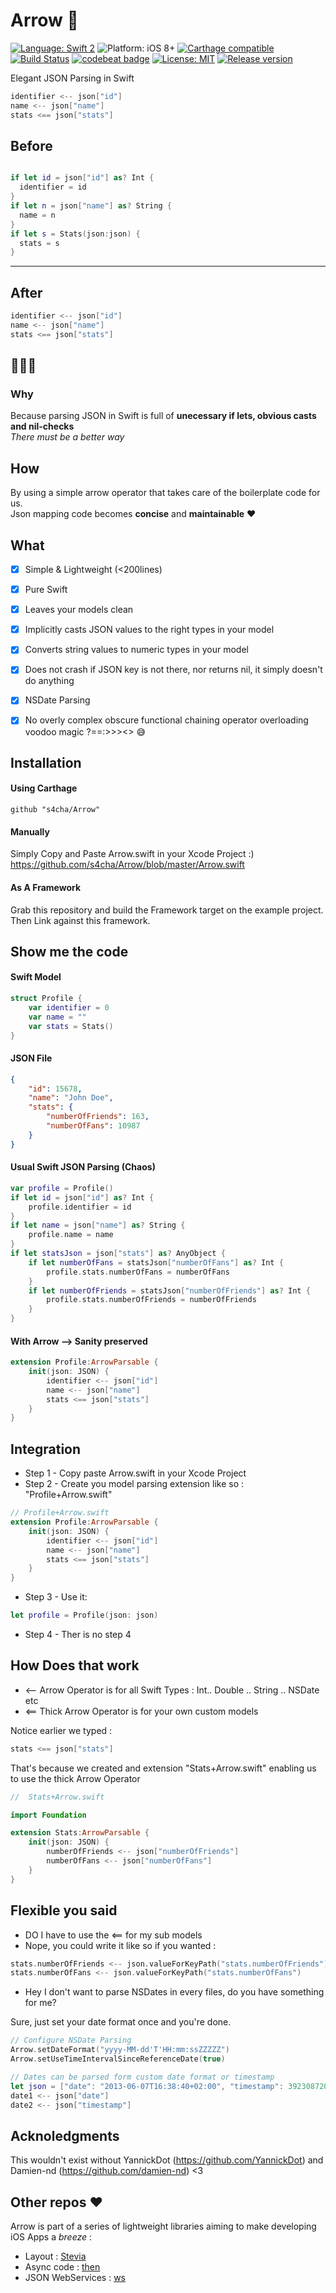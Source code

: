 # Arrow 🏹

[![Language: Swift 2](https://img.shields.io/badge/language-swift2-f48041.svg?style=flat)](https://developer.apple.com/swift)
![Platform: iOS 8+](https://img.shields.io/badge/platform-iOS%208%2B-blue.svg?style=flat)
[![Carthage compatible](https://img.shields.io/badge/Carthage-compatible-4BC51D.svg?style=flat)](https://github.com/Carthage/Carthage)
[![Build Status](https://www.bitrise.io/app/ffd8fe5df34624ff.svg?token=IahWn-RB5hTWzvBbcIktsQ)](https://www.bitrise.io/app/ffd8fe5df34624ff)
[![codebeat badge](https://codebeat.co/badges/2acb8664-02f7-463d-9de2-2be9e87ba17c)](https://codebeat.co/projects/github-com-s4cha-arrow)
[![License: MIT](http://img.shields.io/badge/license-MIT-lightgrey.svg?style=flat)](https://github.com/s4cha/Arrow/blob/master/LICENSE)
[![Release version](https://img.shields.io/badge/release-0.7-blue.svg)]()

Elegant JSON Parsing in Swift
```swift
identifier <-- json["id"]
name <-- json["name"]
stats <== json["stats"]
```


## Before
```swift

if let id = json["id"] as? Int {
  identifier = id
}
if let n = json["name"] as? String {
  name = n
}
if let s = Stats(json:json) {
  stats = s
}
```
----
## After

```swift
identifier <-- json["id"]
name <-- json["name"]
stats <== json["stats"]
```
## 🎉🎉🎉

### Why
Because parsing JSON in Swift is full of **unecessary if lets, obvious casts and nil-checks**  
*There must be a better way*

## How
By using a simple arrow operator that takes care of the boilerplate code for us.  
Json mapping code becomes **concise** and **maintainable** ❤️


## What
- [x] Simple & Lightweight (<200lines)
- [x] Pure Swift
- [x] Leaves your models clean
- [x] Implicitly casts JSON values to the right types in your model
- [x] Converts string values to numeric types in your model
- [x] Does not crash if JSON key is not there, nor returns nil, it simply doesn't do anything
- [x] NSDate Parsing
- [x] No overly complex obscure functional chaining operator overloading voodoo magic ?==:>>><> 😅


## Installation
#### Using Carthage
```
github "s4cha/Arrow"
```
#### Manually
Simply Copy and Paste Arrow.swift in your Xcode Project :)
https://github.com/s4cha/Arrow/blob/master/Arrow.swift

#### As A Framework
Grab this repository and build the Framework target on the example project. Then Link against this framework.

## Show me the code

#### Swift Model
```swift
struct Profile {
    var identifier = 0
    var name = ""
    var stats = Stats()
}
```
#### JSON File
```json
{
    "id": 15678,
    "name": "John Doe",
    "stats": {
        "numberOfFriends": 163,
        "numberOfFans": 10987
    }
}
```
#### Usual Swift JSON Parsing (Chaos)
```swift
var profile = Profile()
if let id = json["id"] as? Int {
    profile.identifier = id
}  
if let name = json["name"] as? String {
    profile.name = name
}
if let statsJson = json["stats"] as? AnyObject {
    if let numberOfFans = statsJson["numberOfFans"] as? Int {
        profile.stats.numberOfFans = numberOfFans
    }
    if let numberOfFriends = statsJson["numberOfFriends"] as? Int {
        profile.stats.numberOfFriends = numberOfFriends
    }
}
```
#### With Arrow --> Sanity preserved
```swift
extension Profile:ArrowParsable {
    init(json: JSON) {
        identifier <-- json["id"]
        name <-- json["name"]
        stats <== json["stats"]
    }
}
```
## Integration
- Step 1 - Copy paste Arrow.swift in your Xcode Project
- Step 2 - Create you model parsing extension like so : "Profile+Arrow.swift"
```swift
// Profile+Arrow.swift
extension Profile:ArrowParsable {
    init(json: JSON) {
        identifier <-- json["id"]
        name <-- json["name"]
        stats <== json["stats"]
    }
}
```
- Step 3 - Use it:
```swift
let profile = Profile(json: json)
```
- Step 4 - Ther is no step 4


## How Does that work

- <-- Arrow Operator is for all Swift Types : Int.. Double .. String .. NSDate etc
- <== Thick Arrow Operator is for your own custom models

Notice earlier we typed :

```swift
stats <== json["stats"]
```
That's because we created and extension "Stats+Arrow.swift" enabling us to use the thick Arrow Operator

```swift
//  Stats+Arrow.swift

import Foundation

extension Stats:ArrowParsable {
    init(json: JSON) {
        numberOfFriends <-- json["numberOfFriends"]
        numberOfFans <-- json["numberOfFans"]
    }
}
```

## Flexible you said

- DO I have to use the <== for my sub models
- Nope, you could write it like so if you wanted :

```swift
stats.numberOfFriends <-- json.valueForKeyPath("stats.numberOfFriends")
stats.numberOfFans <-- json.valueForKeyPath("stats.numberOfFans")
```

- Hey I don't want to parse NSDates in every files, do you have something for me?


Sure, just set your date format once and you're done.

```swift
// Configure NSDate Parsing
Arrow.setDateFormat("yyyy-MM-dd'T'HH:mm:ssZZZZZ")
Arrow.setUseTimeIntervalSinceReferenceDate(true)

// Dates can be parsed form custom date format or timestamp
let json = ["date": "2013-06-07T16:38:40+02:00", "timestamp": 392308720]
date1 <-- json["date"]
date2 <-- json["timestamp"]
```
## Acknoledgments
This wouldn't exist without YannickDot (https://github.com/YannickDot) and Damien-nd (https://github.com/damien-nd)
<3


## Other repos ❤️
Arrow is part of a series of lightweight libraries aiming to make developing iOS Apps a *breeze* :
- Layout : [Stevia](https://github.com/s4cha/Stevia)
- Async code : [then](https://github.com/s4cha/then)
- JSON WebServices : [ws](https://github.com/s4cha/ws)

